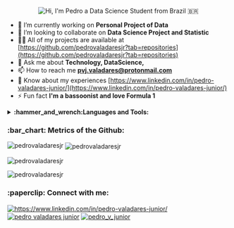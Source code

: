 <p align="center">
  <img src="https://github.com/pedrovaladaresjr/pedrovaladaresjr/blob/master/assets/assets.txt/header-github.gif" alt="Hi, I'm Pedro a Data Science Student from Brazil 🇧🇷">
</p>


- 🔭 I’m currently working on **Personal Project of Data**
- 👯 I’m looking to collaborate on **Data Science Project and Statistic**
- 👨‍💻 All of my projects are available at [https://github.com/pedrovaladaresjr?tab=repositories](https://github.com/pedrovaladaresjr?tab=repositories)
- 💬 Ask me about **Technology, DataScience,**
- 📫 How to reach me **pvj.valadares@protonmail.com**
- 📄 Know about my experiences [https://www.linkedin.com/in/pedro-valadares-junior/](https://www.linkedin.com/in/pedro-valadares-junior/)
- ⚡ Fun fact **I'm a bassoonist and love Formula 1**

<details>
  <summary><b>:hammer_and_wrench:Languages and Tools:</b></summary>
  <br/>
<p align="left"> <a href="https://getbootstrap.com" target="_blank" rel="noreferrer"> <img src="https://raw.githubusercontent.com/devicons/devicon/master/icons/bootstrap/bootstrap-plain-wordmark.svg" alt="bootstrap" width="40" height="40"/> </a> <a href="https://www.w3schools.com/css/" target="_blank" rel="noreferrer"> <img src="https://raw.githubusercontent.com/devicons/devicon/master/icons/css3/css3-original-wordmark.svg" alt="css3" width="40" height="40"/> </a> <a href="https://git-scm.com/" target="_blank" rel="noreferrer"> <img src="https://www.vectorlogo.zone/logos/git-scm/git-scm-icon.svg" alt="git" width="40" height="40"/> </a> <a href="https://www.w3.org/html/" target="_blank" rel="noreferrer"> <img src="https://raw.githubusercontent.com/devicons/devicon/master/icons/html5/html5-original-wordmark.svg" alt="html5" width="40" height="40"/> </a> <a href="https://developer.mozilla.org/en-US/docs/Web/JavaScript" target="_blank" rel="noreferrer"> <img src="https://raw.githubusercontent.com/devicons/devicon/master/icons/javascript/javascript-original.svg" alt="javascript" width="40" height="40"/> </a> <a href="https://www.linux.org/" target="_blank" rel="noreferrer"> <img src="https://raw.githubusercontent.com/devicons/devicon/master/icons/linux/linux-original.svg" alt="linux" width="40" height="40"/> </a> <a href="https://www.mathworks.com/" target="_blank" rel="noreferrer"> <img src="https://upload.wikimedia.org/wikipedia/commons/2/21/Matlab_Logo.png" alt="matlab" width="40" height="40"/> </a> <a href="https://www.mongodb.com/" target="_blank" rel="noreferrer"> <img src="https://raw.githubusercontent.com/devicons/devicon/master/icons/mongodb/mongodb-original-wordmark.svg" alt="mongodb" width="40" height="40"/> </a> <a href="https://www.mysql.com/" target="_blank" rel="noreferrer"> <img src="https://raw.githubusercontent.com/devicons/devicon/master/icons/mysql/mysql-original-wordmark.svg" alt="mysql" width="40" height="40"/> </a> <a href="https://www.postgresql.org" target="_blank" rel="noreferrer"> <img src="https://raw.githubusercontent.com/devicons/devicon/master/icons/postgresql/postgresql-original-wordmark.svg" alt="postgresql" width="40" height="40"/> </a> <a href="https://www.python.org" target="_blank" rel="noreferrer"> <img src="https://raw.githubusercontent.com/devicons/devicon/master/icons/python/python-original.svg" alt="python" width="40" height="40"/> </a> </p>
</details>

<h3 align="left">:bar_chart: Metrics of the Github:</h3>
<p><img align="left" src="https://github-readme-stats.vercel.app/api/top-langs?username=pedrovaladaresjr&show_icons=true&locale=en&layout=compact" alt="pedrovaladaresjr" /></p>

<p>&nbsp;<img align="center" src="https://github-readme-stats.vercel.app/api?username=pedrovaladaresjr&show_icons=true&locale=en" alt="pedrovaladaresjr" /></p>

<p><img align="center" src="https://github-readme-streak-stats.herokuapp.com/?user=pedrovaladaresjr&" alt="pedrovaladaresjr" /></p>

<p align="left"> <img src="https://komarev.com/ghpvc/?username=pedrovaladaresjr&label=Profile%20views&color=0e75b6&style=flat" alt="pedrovaladaresjr" /> </p>


<h3 align="left">:paperclip: Connect with me:</h3>
<p align="left">
<a href="https://linkedin.com/in/https://www.linkedin.com/in/pedro-valadares-junior/" target="blank"><img align="center" src="https://raw.githubusercontent.com/rahuldkjain/github-profile-readme-generator/master/src/images/icons/Social/linked-in-alt.svg" alt="https://www.linkedin.com/in/pedro-valadares-junior/" height="30" width="40" /></a>
<a href="https://kaggle.com/pedro valadares junior" target="blank"><img align="center" src="https://raw.githubusercontent.com/rahuldkjain/github-profile-readme-generator/master/src/images/icons/Social/kaggle.svg" alt="pedro valadares junior" height="30" width="40" /></a>
<a href="https://twitter.com/pedro_v_junior" target="blank"><img align="center" src="https://raw.githubusercontent.com/rahuldkjain/github-profile-readme-generator/master/src/images/icons/Social/twitter.svg" alt="pedro_v_junior" height="30" width="40" /></a>
</p>
